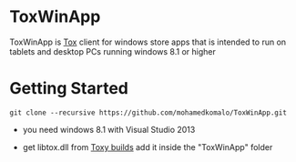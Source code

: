 # ToxWinApp
ToxWinApp is [Tox](https://github.com/irungentoo/ProjectTox-Core) client for windows store apps that is intended to run on tablets and desktop PCs running windows 8.1 or higher

# Getting Started

    git clone --recursive https://github.com/mohamedkomalo/ToxWinApp.git

* you need windows 8.1 with Visual Studio 2013

* get libtox.dll from [Toxy builds](https://jenkins.impy.me) add it inside the "ToxWinApp" folder
